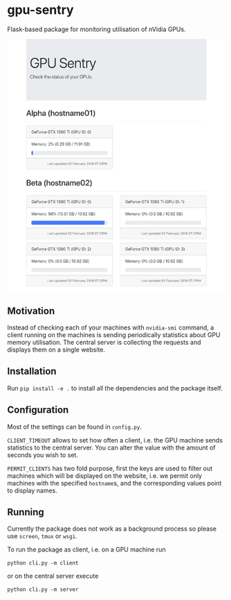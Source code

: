 # gpu-sentry
Flask-based package for monitoring utilisation of nVidia GPUs.

![Monitor](img/monitor.png)

## Motivation
Instead of checking each of your machines with `nvidia-smi` command, a client
running on the machines is sending periodically statistics about GPU memory
utilisation. The central server is collecting the requests and displays them on
a single website.

## Installation
Run `pip install -e .` to install all the dependencies and the package itself.

## Configuration
Most of the settings can be found in `config.py`.

`CLIENT_TIMEOUT` allows to set how often a client, i.e. the GPU machine sends
statistics to the central server. You can alter the value with the amount of
seconds you wish to set.

`PERMIT_CLIENTS` has two fold purpose, first the keys are used to filter out
machines which will be displayed on the website, i.e. we permit only machines
with the specified `hostname`s, and the corresponding values point to display
names.

## Running
Currently the package does not work as a background process so please use
`screen`, `tmux` or `wsgi`.

To run the package as client, i.e. on a GPU machine run

```
python cli.py -m client
```

or on the central server execute

```
python cli.py -m server
```

